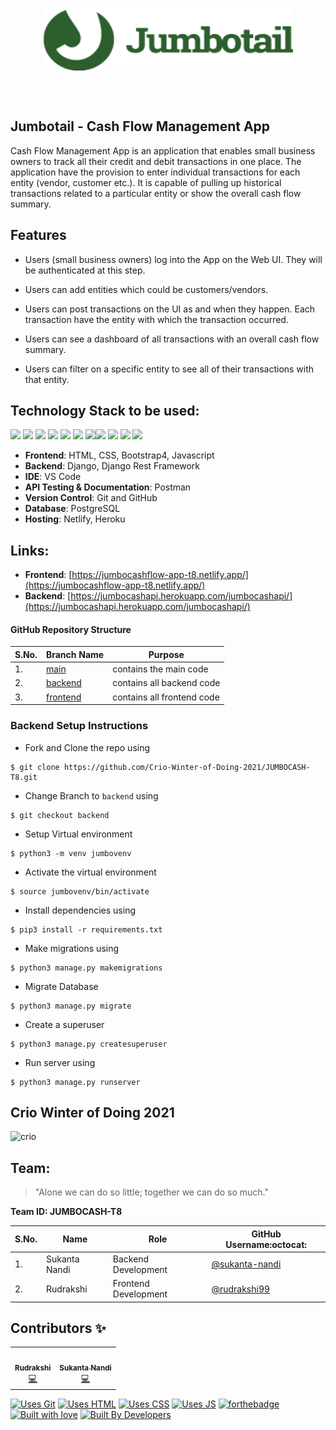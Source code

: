<p align="center"> <img align="center" alt="jumbotail" src="https://github.com/Crio-Winter-of-Doing-2021/JUMBOCASH-T8/blob/frontend/assets/img/JumbotailLogo.png" height='100' width='400'></p>

<br /><br />

## Jumbotail - Cash Flow Management App

Cash Flow Management App is an application that enables small business owners to track all their credit and debit transactions in one place. The application have the provision to enter individual transactions for each entity (vendor, customer etc.). It is capable of pulling up historical transactions related to a particular entity or show the overall cash flow summary.

## Features

- Users (small business owners) log into the App on the Web UI. They will be authenticated at this step.

- Users can add entities which could be customers/vendors.

- Users can post transactions on the UI as and when they happen. Each transaction have the entity with which the transaction occurred.

- Users can see a dashboard of all transactions with an overall cash flow summary.

- Users can filter on a specific entity to see all of their transactions with that entity.

## Technology Stack to be used:

<img src="https://img.shields.io/badge/html5%20-%23E34F26.svg?&style=for-the-badge&logo=html5&logoColor=white"/> <img src="https://img.shields.io/badge/css3%20-%231572B6.svg?&style=for-the-badge&logo=css3&logoColor=white"/> <img src="https://img.shields.io/badge/Bootstrap-563D7C?style=for-the-badge&logo=bootstrap&logoColor=white"/> <img src="https://img.shields.io/badge/python%20-%2314354C.svg?&style=for-the-badge&logo=python&logoColor=white"/> <img src="https://img.shields.io/badge/javascript%20-%23323330.svg?&style=for-the-badge&logo=javascript&logoColor=%23F7DF1E"/> <img src="https://img.shields.io/badge/django%20-%23092E20.svg?&style=for-the-badge&logo=django&logoColor=white"/>  <img src="https://img.shields.io/badge/markdown-%23000000.svg?&style=for-the-badge&logo=markdown&logoColor=white"/><img src="https://img.shields.io/badge/github%20-%23121011.svg?&style=for-the-badge&logo=github&logoColor=white"/> <img src="https://img.shields.io/badge/Netlify-00C7B7?style=for-the-badge&logo=netlify&logoColor=white"/> <img src="https://img.shields.io/badge/postgres-0B96B2?style=for-the-badge&logo=postgresql&logoColor=white"/> <img src="https://img.shields.io/badge/Heroku-430098?style=for-the-badge&logo=heroku&logoColor=white"/>


- **Frontend**: HTML, CSS, Bootstrap4, Javascript
- **Backend**: Django, Django Rest Framework
- **IDE**: VS Code
- **API Testing & Documentation**: Postman
- **Version Control**: Git and GitHub
- **Database**: PostgreSQL
- **Hosting**: Netlify, Heroku
## Links:

- **Frontend**: [https://jumbocashflow-app-t8.netlify.app/](https://jumbocashflow-app-t8.netlify.app/)
- **Backend**: [https://jumbocashapi.herokuapp.com/jumbocashapi/](https://jumbocashapi.herokuapp.com/jumbocashapi/)

#### GitHub Repository Structure

| S.No. | Branch Name | Purpose |
| --------------- | --------------- | --------------- |
| 1. | [main](https://github.com/Crio-Winter-of-Doing-2021/JUMBOCASH-T8/tree/main) | contains the main code  |
| 2. | [backend](https://github.com/Crio-Winter-of-Doing-2021/JUMBOCASH-T8/tree/backend) | contains all backend code |
| 3. | [frontend](https://github.com/Crio-Winter-of-Doing-2021/JUMBOCASH-T8/tree/frontend) | contains all frontend code |

### Backend Setup Instructions

- Fork and Clone the repo using
```
$ git clone https://github.com/Crio-Winter-of-Doing-2021/JUMBOCASH-T8.git
```
- Change Branch to `backend` using 
```
$ git checkout backend
```
- Setup Virtual environment
```
$ python3 -m venv jumbovenv
```
- Activate the virtual environment
```
$ source jumbovenv/bin/activate
```
- Install dependencies using
```
$ pip3 install -r requirements.txt
```
- Make migrations using
```
$ python3 manage.py makemigrations
```
- Migrate Database
```
$ python3 manage.py migrate
```
- Create a superuser
```
$ python3 manage.py createsuperuser
```
- Run server using
```
$ python3 manage.py runserver
``` 


## Crio Winter of Doing 2021

![crio](https://user-images.githubusercontent.com/55245862/112743082-cdd1e380-8fb1-11eb-9a29-8b26fddad81b.png)

## Team:

> "Alone we can do so little; together we can do so much."

**Team ID: JUMBOCASH-T8** 

| S.No. | Name | Role | GitHub Username:octocat: |
| --------------- | --------------- | --------------- | --------------- |
| 1. | Sukanta Nandi | Backend Development | [@sukanta-nandi](https://github.com/sukanta-nandi) |
| 2. | Rudrakshi | Frontend Development| [@rudrakshi99](https://github.com/rudrakshi99)  |


## Contributors ✨

<table>
  <tbody><tr>
    <td align="center"><a href="https://github.com/rudrakshi99"><img alt="" src="https://avatars.githubusercontent.com/rudrakshi99" width="100px;"><br><sub><b>Rudrakshi</b></sub></a><br><a href="https://github.com/Crio-Winter-of-Doing-2021/JUMBOCASH-T8/commits?author=rudrakshi99" title="Code">💻</a></td>
    <td align="center"><a href="https://github.com/sukanta-nandi"><img alt="" src="https://avatars.githubusercontent.com/sukanta-nandi" width="100px;"><br><sub><b>Sukanta Nandi</b></sub></a><br><a href="https://github.com/Crio-Winter-of-Doing-2021/JUMBOCASH-T8/commits?author=sukanta-nandi" title="Code">💻</a></td>
  </tr>
</tbody></table>

[![Uses Git](https://forthebadge.com/images/badges/uses-git.svg)](https://github.com/Crio-Winter-of-Doing-2021/JUMBOCASH-T8) [![Uses HTML](https://forthebadge.com/images/badges/uses-html.svg)](https://github.com/Crio-Winter-of-Doing-2021/JUMBOCASH-T8) [![Uses CSS](https://forthebadge.com/images/badges/uses-css.svg)](https://github.com/Crio-Winter-of-Doing-2021/JUMBOCASH-T8) [![Uses JS](https://forthebadge.com/images/badges/uses-js.svg)](https://github.com/Crio-Winter-of-Doing-2021/JUMBOCASH-T8)
[![forthebadge](https://forthebadge.com/images/badges/made-with-python.svg)](https://github.com/Crio-Winter-of-Doing-2021/JUMBOCASH-T8)
[![Built with love](https://forthebadge.com/images/badges/built-with-love.svg)](https://github.com/Crio-Winter-of-Doing-2021/JUMBOCASH-T8) [![Built By Developers](https://forthebadge.com/images/badges/built-by-developers.svg)](https://github.com/Crio-Winter-of-Doing-2021/JUMBOCASH-T8) 
